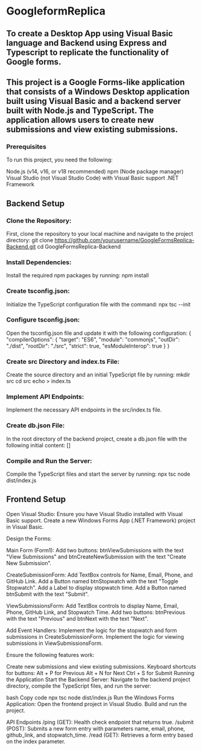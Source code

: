 # GoogleformReplica
## To create a Desktop App using Visual Basic language and Backend using Express and Typescript to replicate the functionality of Google forms.
## This project is a Google Forms-like application that consists of a Windows Desktop application built using Visual Basic and a backend server built with Node.js and TypeScript. The application allows users to create new submissions and view existing submissions.
### Prerequisites
To run this project, you need the following:

Node.js (v14, v16, or v18 recommended)
npm (Node package manager)
Visual Studio (not Visual Studio Code) with Visual Basic support
.NET Framework
## Backend Setup
### Clone the Repository:
First, clone the repository to your local machine and navigate to the project directory:
git clone https://github.com/yourusername/GoogleFormsReplica-Backend.git
cd GoogleFormsReplica-Backend
### Install Dependencies:
Install the required npm packages by running:
npm install
### Create tsconfig.json:
Initialize the TypeScript configuration file with the command:
npx tsc --init
### Configure tsconfig.json:
Open the tsconfig.json file and update it with the following configuration:
{
  "compilerOptions": {
    "target": "ES6",
    "module": "commonjs",
    "outDir": "./dist",
    "rootDir": "./src",
    "strict": true,
    "esModuleInterop": true
  }
}
### Create src Directory and index.ts File:
Create the source directory and an initial TypeScript file by running:
mkdir src
cd src
echo > index.ts
### Implement API Endpoints:
Implement the necessary API endpoints in the src/index.ts file.
### Create db.json File:
In the root directory of the backend project, create a db.json file with the following initial content:
[]
### Compile and Run the Server:
Compile the TypeScript files and start the server by running:
npx tsc
node dist/index.js
## Frontend Setup
Open Visual Studio:
Ensure you have Visual Studio installed with Visual Basic support. Create a new Windows Forms App (.NET Framework) project in Visual Basic.

Design the Forms:

Main Form (Form1):
Add two buttons: btnViewSubmissions with the text "View Submissions" and btnCreateNewSubmission with the text "Create New Submission".

CreateSubmissionForm:
Add TextBox controls for Name, Email, Phone, and GitHub Link. Add a Button named btnStopwatch with the text "Toggle Stopwatch". Add a Label to display stopwatch time. Add a Button named btnSubmit with the text "Submit".

ViewSubmissionsForm:
Add TextBox controls to display Name, Email, Phone, GitHub Link, and Stopwatch Time. Add two buttons: btnPrevious with the text "Previous" and btnNext with the text "Next".

Add Event Handlers:
Implement the logic for the stopwatch and form submissions in CreateSubmissionForm. Implement the logic for viewing submissions in ViewSubmissionsForm.

Ensure the following features work:

Create new submissions and view existing submissions.
Keyboard shortcuts for buttons:
Alt + P for Previous
Alt + N for Next
Ctrl + S for Submit
Running the Application
Start the Backend Server:
Navigate to the backend project directory, compile the TypeScript files, and run the server:

bash
Copy code
npx tsc
node dist/index.js
Run the Windows Forms Application:
Open the frontend project in Visual Studio. Build and run the project.

API Endpoints
/ping (GET): Health check endpoint that returns true.
/submit (POST): Submits a new form entry with parameters name, email, phone, github_link, and stopwatch_time.
/read (GET): Retrieves a form entry based on the index parameter.
